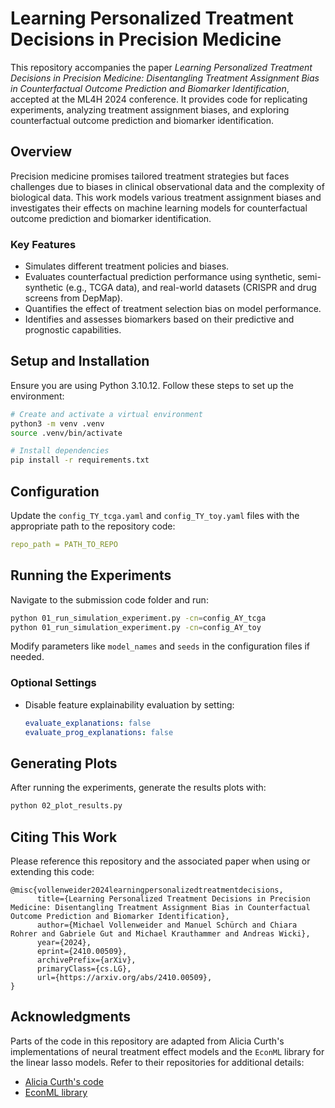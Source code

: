 
# Learning Personalized Treatment Decisions in Precision Medicine

This repository accompanies the paper *Learning Personalized Treatment Decisions in Precision Medicine: Disentangling Treatment Assignment Bias in Counterfactual Outcome Prediction and Biomarker Identification*, accepted at the ML4H 2024 conference. It provides code for replicating experiments, analyzing treatment assignment biases, and exploring counterfactual outcome prediction and biomarker identification.

## Overview

Precision medicine promises tailored treatment strategies but faces challenges due to biases in clinical observational data and the complexity of biological data. This work models various treatment assignment biases and investigates their effects on machine learning models for counterfactual outcome prediction and biomarker identification.

### Key Features
- Simulates different treatment policies and biases.
- Evaluates counterfactual prediction performance using synthetic, semi-synthetic (e.g., TCGA data), and real-world datasets (CRISPR and drug screens from DepMap).
- Quantifies the effect of treatment selection bias on model performance.
- Identifies and assesses biomarkers based on their predictive and prognostic capabilities.


## Setup and Installation

Ensure you are using Python 3.10.12. Follow these steps to set up the environment:

```bash
# Create and activate a virtual environment
python3 -m venv .venv
source .venv/bin/activate

# Install dependencies
pip install -r requirements.txt
```

## Configuration

Update the `config_TY_tcga.yaml` and `config_TY_toy.yaml` files with the appropriate path to the repository code:

```yaml
repo_path = PATH_TO_REPO
```

## Running the Experiments

Navigate to the submission code folder and run:

```bash
python 01_run_simulation_experiment.py -cn=config_AY_tcga
python 01_run_simulation_experiment.py -cn=config_AY_toy
```

Modify parameters like `model_names` and `seeds` in the configuration files if needed.

### Optional Settings
- Disable feature explainability evaluation by setting:
  ```yaml
  evaluate_explanations: false
  evaluate_prog_explanations: false
  ```

## Generating Plots

After running the experiments, generate the results plots with:

```bash
python 02_plot_results.py
```

## Citing This Work

Please reference this repository and the associated paper when using or extending this code:
```
@misc{vollenweider2024learningpersonalizedtreatmentdecisions,
      title={Learning Personalized Treatment Decisions in Precision Medicine: Disentangling Treatment Assignment Bias in Counterfactual Outcome Prediction and Biomarker Identification}, 
      author={Michael Vollenweider and Manuel Schürch and Chiara Rohrer and Gabriele Gut and Michael Krauthammer and Andreas Wicki},
      year={2024},
      eprint={2410.00509},
      archivePrefix={arXiv},
      primaryClass={cs.LG},
      url={https://arxiv.org/abs/2410.00509}, 
}
```
## Acknowledgments

Parts of the code in this repository are adapted from Alicia Curth's implementations of neural treatment effect models and the `EconML` library for the linear lasso models. Refer to their repositories for additional details:
- [Alicia Curth's code](https://github.com/AliciaCurth/CATENets)
- [EconML library](https://github.com/py-why/EconML)
